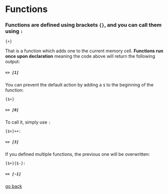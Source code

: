 # Functions

### Functions are defined using brackets `{}`, and you can call them using `:`

```
{+}
```

That is a function which adds one to the current memory cell. **Functions run once upon declaration** meaning the code above will return the following output:

##### `=> [1]`

You can prevent the default action by adding a `$` to the beginning of the function:

```
{$+}
```
##### `=> [0]`

To call it, simply use `:`

```
{$+}++:
```
##### `=> [3]`

If you defined multiple functions, the previous one will be overwritten:

```
{$+}{$-}:
```
##### `=> [-1]`

[go back](#Documentation/_README.md)